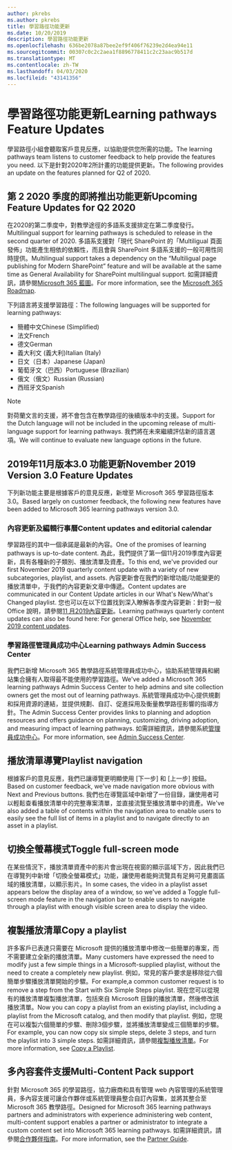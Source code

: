 ```yaml
---
author: pkrebs
ms.author: pkrebs
title: 學習路徑功能更新
ms.date: 10/20/2019
description: 學習路徑功能更新
ms.openlocfilehash: 636be2078a87bee2ef9f406f76239e2d4ea94e11
ms.sourcegitcommit: 00307c0c2c2aea1f8896778411c2c23aac9b517d
ms.translationtype: MT
ms.contentlocale: zh-TW
ms.lasthandoff: 04/03/2020
ms.locfileid: "43141356"
---
```

# <a name="learning-pathways-feature-updates"></a><span data-ttu-id="88466-103">學習路徑功能更新</span><span class="sxs-lookup"><span data-stu-id="88466-103">Learning pathways Feature Updates</span></span>
<span data-ttu-id="88466-104">學習路徑小組會聽取客戶意見反應，以協助提供您所需的功能。</span><span class="sxs-lookup"><span data-stu-id="88466-104">The learning pathways team listens to customer feedback to help provide the features you need.</span></span> <span data-ttu-id="88466-105">以下是針對2020年2所計畫的功能提供更新。</span><span class="sxs-lookup"><span data-stu-id="88466-105">The following provides an update on the features planned for Q2 of 2020.</span></span> 

## <a name="upcoming-feature-updates-for-q2-2020"></a><span data-ttu-id="88466-106">第 2 2020 季度的即將推出功能更新</span><span class="sxs-lookup"><span data-stu-id="88466-106">Upcoming Feature Updates for Q2 2020</span></span>
<span data-ttu-id="88466-107">在2020的第二季度中，對教學途徑的多語系支援排定在第二季度發行。</span><span class="sxs-lookup"><span data-stu-id="88466-107">Multilingual support for learning pathways is scheduled to release in the second quarter of 2020.</span></span> <span data-ttu-id="88466-108">多語系支援對「現代 SharePoint 的「Multiligual 頁面發佈」功能產生相依的依賴性，而且會與 SharePoint 多語系支援的一般可用性同時提供。</span><span class="sxs-lookup"><span data-stu-id="88466-108">Multilingual support takes a dependency on the “Multiligual page publishing for Modern SharePoint” feature and will be available at the same time as General Availability for SharePoint multilingual support.</span></span> <span data-ttu-id="88466-109">如需詳細資訊，請參閱[Microsoft 365 藍圖](https://www.microsoft.com/microsoft-365/roadmap?filters=&searchterms=50217)。</span><span class="sxs-lookup"><span data-stu-id="88466-109">For more information, see the [Microsoft 365 Roadmap](https://www.microsoft.com/microsoft-365/roadmap?filters=&searchterms=50217).</span></span>  
  
<span data-ttu-id="88466-110">下列語言將支援學習路徑：</span><span class="sxs-lookup"><span data-stu-id="88466-110">The following languages will be supported for learning pathways:</span></span>   

- <span data-ttu-id="88466-111">簡體中文</span><span class="sxs-lookup"><span data-stu-id="88466-111">Chinese (Simplified)</span></span> 
- <span data-ttu-id="88466-112">法文</span><span class="sxs-lookup"><span data-stu-id="88466-112">French</span></span>  
- <span data-ttu-id="88466-113">德文</span><span class="sxs-lookup"><span data-stu-id="88466-113">German</span></span> 
- <span data-ttu-id="88466-114">義大利文 (義大利)</span><span class="sxs-lookup"><span data-stu-id="88466-114">Italian (Italy)</span></span> 
- <span data-ttu-id="88466-115">日文（日本）</span><span class="sxs-lookup"><span data-stu-id="88466-115">Japanese (Japan)</span></span>  
- <span data-ttu-id="88466-116">葡萄牙文（巴西）</span><span class="sxs-lookup"><span data-stu-id="88466-116">Portuguese (Brazilian)</span></span> 
- <span data-ttu-id="88466-117">俄文（俄文）</span><span class="sxs-lookup"><span data-stu-id="88466-117">Russian (Russian)</span></span>  
- <span data-ttu-id="88466-118">西班牙文</span><span class="sxs-lookup"><span data-stu-id="88466-118">Spanish</span></span> 

> [!NOTE]
> <span data-ttu-id="88466-119">對荷蘭文言的支援，將不會包含在教學路徑的後續版本中的支援。</span><span class="sxs-lookup"><span data-stu-id="88466-119">Support for the Dutch language will not be included in the upcoming release of multi-language support for learning pathways.</span></span> <span data-ttu-id="88466-120">我們將在未來繼續評估新的語言選項。</span><span class="sxs-lookup"><span data-stu-id="88466-120">We will continue to evaluate new language options in the future.</span></span>

## <a name="november-2019-version-30-feature-updates"></a><span data-ttu-id="88466-121">2019年11月版本3.0 功能更新</span><span class="sxs-lookup"><span data-stu-id="88466-121">November 2019 Version 3.0 Feature Updates</span></span>
<span data-ttu-id="88466-122">下列新功能主要是根據客戶的意見反應，新增至 Microsoft 365 學習路徑版本3.0。</span><span class="sxs-lookup"><span data-stu-id="88466-122">Based largely on customer feedback, the following new features have been added to Microsoft 365 learning pathways version 3.0.</span></span>

### <a name="content-updates-and-editorial-calendar"></a><span data-ttu-id="88466-123">內容更新及編輯行事曆</span><span class="sxs-lookup"><span data-stu-id="88466-123">Content updates and editorial calendar</span></span>
<span data-ttu-id="88466-124">學習路徑的其中一個承諾是最新的內容。</span><span class="sxs-lookup"><span data-stu-id="88466-124">One of the promises of learning pathways is up-to-date content.</span></span> <span data-ttu-id="88466-125">為此，我們提供了第一個11月2019季度內容更新，具有各種新的子類別、播放清單及資產。</span><span class="sxs-lookup"><span data-stu-id="88466-125">To this end, we've provided our first November 2019 quarterly content update with a variety of new subcategories, playlist, and assets.</span></span> <span data-ttu-id="88466-126">內容更新會在我們的新增功能/功能變更的播放清單中，于我們的內容更新文章中傳遞。</span><span class="sxs-lookup"><span data-stu-id="88466-126">Content updates are communicated in our Content Update articles in our What's New/What's Changed playlist.</span></span> <span data-ttu-id="88466-127">您也可以在以下位置找到深入瞭解各季度內容更新：針對一般 Office 說明，請參閱[11 月2019內容更新](custom_contentupdates.md)。</span><span class="sxs-lookup"><span data-stu-id="88466-127">Learning pathways quarterly content updates can also be found here: For general Office help, see [November 2019 content updates](custom_contentupdates.md).</span></span>

### <a name="learning-pathways-admin-success-center"></a><span data-ttu-id="88466-128">學習路徑管理員成功中心</span><span class="sxs-lookup"><span data-stu-id="88466-128">Learning pathways Admin Success Center</span></span>
<span data-ttu-id="88466-129">我們已新增 Microsoft 365 教學路徑系統管理員成功中心，協助系統管理員和網站集合擁有人取得最不能使用的學習路徑。</span><span class="sxs-lookup"><span data-stu-id="88466-129">We've added a Microsoft 365 learning pathways Admin Success Center to help admins and site collection owners get the most out of learning pathways.</span></span> <span data-ttu-id="88466-130">系統管理員成功中心提供規劃和採用資源的連結，並提供規劃、自訂、促進採用及衡量教學路徑影響的指導方針。</span><span class="sxs-lookup"><span data-stu-id="88466-130">The Admin Success Center provides links to planning and adoption resources and offers guidance on planning, customizing, driving adoption, and measuring impact of learning pathways.</span></span> <span data-ttu-id="88466-131">如需詳細資訊，請參閱系統[管理員成功中心](custom_successcenter.md)。</span><span class="sxs-lookup"><span data-stu-id="88466-131">For more information, see [Admin Success Center](custom_successcenter.md).</span></span>

## <a name="playlist-navigation"></a><span data-ttu-id="88466-132">播放清單導覽</span><span class="sxs-lookup"><span data-stu-id="88466-132">Playlist navigation</span></span>
<span data-ttu-id="88466-133">根據客戶的意見反應，我們已讓導覽更明顯使用 [下一步] 和 [上一步] 按鈕。</span><span class="sxs-lookup"><span data-stu-id="88466-133">Based on customer feedback, we've made navigation more obvious with Next and Previous buttons.</span></span> <span data-ttu-id="88466-134">我們也在導覽區域中新增了一份目錄，讓使用者可以輕鬆查看播放清單中的完整專案清單，並直接流覽至播放清單中的資產。</span><span class="sxs-lookup"><span data-stu-id="88466-134">We've also added a table of contents within the navigation area to enable users to easily see the full list of items in a playlist and to navigate directly to an asset in a playlist.</span></span>

## <a name="toggle-full-screen-mode"></a><span data-ttu-id="88466-135">切換全螢幕模式</span><span class="sxs-lookup"><span data-stu-id="88466-135">Toggle full-screen mode</span></span>
<span data-ttu-id="88466-136">在某些情況下，播放清單資產中的影片會出現在視窗的顯示區域下方，因此我們已在導覽列中新增「切換全螢幕模式」功能，讓使用者能夠流覽具有足夠可見畫面區域的播放清單，以顯示影片。</span><span class="sxs-lookup"><span data-stu-id="88466-136">In some cases, the video in a playlist asset appears below the display area of a window, so we've added a Toggle full-screen mode feature in the navigation bar to enable users to navigate through a playlist with enough visible screen area to display the video.</span></span>

## <a name="copy-a-playlist"></a><span data-ttu-id="88466-137">複製播放清單</span><span class="sxs-lookup"><span data-stu-id="88466-137">Copy a playlist</span></span>
<span data-ttu-id="88466-138">許多客戶已表達只需要在 Microsoft 提供的播放清單中修改一些簡單的專案，而不需要建立全新的播放清單。</span><span class="sxs-lookup"><span data-stu-id="88466-138">Many customers have expressed the need to modify just a few simple things in a Microsoft-supplied playlist, without the need to create a completely new playlist.</span></span> <span data-ttu-id="88466-139">例如，常見的客戶要求是移除從六個簡單步驟播放清單開始的步驟。</span><span class="sxs-lookup"><span data-stu-id="88466-139">For example,a common customer request is to remove a step from the Start with Six Simple Steps playlist.</span></span> <span data-ttu-id="88466-140">現在您可以從現有的播放清單複製播放清單，包括來自 Microsoft 目錄的播放清單，然後修改該播放清單。</span><span class="sxs-lookup"><span data-stu-id="88466-140">Now you can copy a playlist from an existing playlist, including a playlist from the Microsoft catalog, and then modify that playlist.</span></span> <span data-ttu-id="88466-141">例如，您現在可以複製六個簡單的步驟、刪除3個步驟，並將播放清單變成三個簡單的步驟。</span><span class="sxs-lookup"><span data-stu-id="88466-141">For example, you can now copy six simple steps, delete 3 steps, and turn the playlist into 3 simple steps.</span></span> <span data-ttu-id="88466-142">如需詳細資訊，請參閱[複製播放清單](custom_copyplaylist.md)。</span><span class="sxs-lookup"><span data-stu-id="88466-142">For more information, see [Copy a Playlist](custom_copyplaylist.md).</span></span>

## <a name="multi-content-pack-support"></a><span data-ttu-id="88466-143">多內容套件支援</span><span class="sxs-lookup"><span data-stu-id="88466-143">Multi-Content Pack support</span></span>
<span data-ttu-id="88466-144">針對 Microsoft 365 的學習路徑，協力廠商和具有管理 web 內容管理的系統管理員，多內容支援可讓合作夥伴或系統管理員整合自訂內容集，並將其整合至 Microsoft 365 教學路徑。</span><span class="sxs-lookup"><span data-stu-id="88466-144">Designed for Microsoft 365 learning pathways partners and administrators with experience administering web content, multi-content support enables a partner or administrator to integrate a custom content set into Microsoft 365 learning pathways.</span></span> <span data-ttu-id="88466-145">如需詳細資訊，請參閱[合作夥伴指南](custom_partnerguide.md)。</span><span class="sxs-lookup"><span data-stu-id="88466-145">For more information, see the [Partner Guide](custom_partnerguide.md).</span></span>

